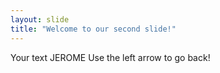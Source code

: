 ```yaml
---
layout: slide
title: "Welcome to our second slide!"
---
```

Your text JEROME
Use the left arrow to go back!
